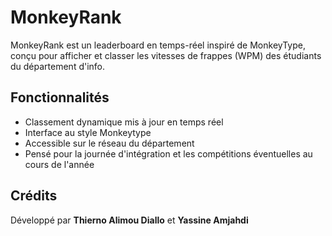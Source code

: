 # MonkeyRank 
MonkeyRank est un leaderboard en temps-réel inspiré de MonkeyType, conçu pour afficher et classer les vitesses de frappes (WPM) des étudiants du département d'info. 

## Fonctionnalités
- Classement dynamique mis à jour en temps réel
- Interface au style Monkeytype
- Accessible sur le réseau du département 
- Pensé pour la journée d'intégration et les compétitions éventuelles au cours de l'année 

## Crédits
Développé par **Thierno Alimou Diallo** et **Yassine Amjahdi**

